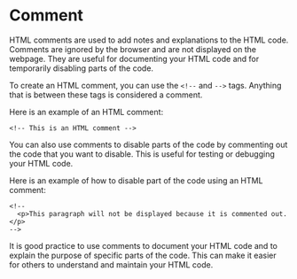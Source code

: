 # Comment

HTML comments are used to add notes and explanations to the HTML code. Comments are ignored by the browser and are not displayed on the webpage. They are useful for documenting your HTML code and for temporarily disabling parts of the code.

To create an HTML comment, you can use the `<!--` and `-->` tags. Anything that is between these tags is considered a comment.

Here is an example of an HTML comment:

```
<!-- This is an HTML comment -->
```

You can also use comments to disable parts of the code by commenting out the code that you want to disable. This is useful for testing or debugging your HTML code.

Here is an example of how to disable part of the code using an HTML comment:

```
<!--
  <p>This paragraph will not be displayed because it is commented out.</p>
-->
```

It is good practice to use comments to document your HTML code and to explain the purpose of specific parts of the code. This can make it easier for others to understand and maintain your HTML code.

